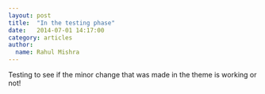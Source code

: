 ```yaml
---
layout: post
title:  "In the testing phase"
date:   2014-07-01 14:17:00
category: articles
author:
  name: Rahul Mishra
---
```


Testing to see if the minor change that was made in the theme is working or not!
